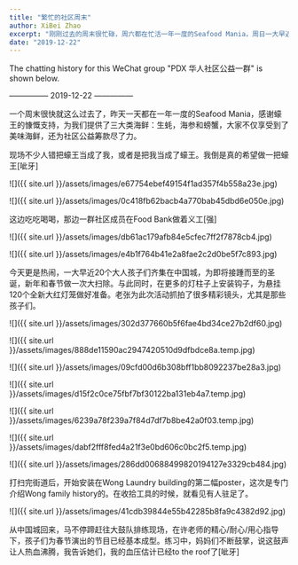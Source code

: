 ```yaml
---
title: "繁忙的社区周末"
author: XiBei Zhao
excerpt: "刚刚过去的周末很忙碌，周六都在忙活一年一度的Seafood Mania，周日一大早近20个大人孩子们齐集在中国城，为即将接踵而至的圣诞，新年和春节做一次大扫除。与此同时，在更多的灯柱子上安装挂钩，为悬挂120个全新大红灯笼做好准备。傍晚，大鼓队继续刻苦训练，孩子们为春节演出的节目已经基本成型。"
date: "2019-12-22"
---
```


The chatting history for this WeChat group "PDX 华人社区公益一群" is shown below.

—————  2019-12-22  —————


一个周末很快就这么过去了，昨天一天都在一年一度的Seafood Mania，感谢蠔王的慷慨支持，为我们提供了三大类海鲜：生蚝，海参和螃蟹，大家不仅享受到了美味海鲜，还为社区公益筹款尽了力。

现场不少人错把蠔王当成了我，或者是把我当成了蠔王。我倒是真的希望做一把蠔王[呲牙]

![]({{ site.url }}/assets/images/e67754ebef49154f1ad357f4b558a23e.jpg)

![]({{ site.url }}/assets/images/0c418fb62bacb4a770bab45dbd6e050e.jpg)

这边吃吃喝喝，那边一群社区成员在Food Bank做着义工[强]

![]({{ site.url }}/assets/images/db61ac179afb84e5cfec7ff2f7878cb4.jpg)

![]({{ site.url }}/assets/images/e4b1f764b41e2a8fae2c2d0be5f7c893.jpg)

今天更是热闹，一大早近20个大人孩子们齐集在中国城，为即将接踵而至的圣诞，新年和春节做一次大扫除。与此同时，在更多的灯柱子上安装钩子，为悬挂120个全新大红灯笼做好准备。老张为此次活动抓拍了很多精彩镜头，尤其是那些孩子们。

![]({{ site.url }}/assets/images/302d377660b5f6fae4bd34ce27b2df60.jpg)

![]({{ site.url }}/assets/images/888de11590ac2947420510d9dfbdce8a.temp.jpg)

![]({{ site.url }}/assets/images/09cfd00d6b308bff1bb8092237be28a3.jpg)

![]({{ site.url }}/assets/images/d15f2c0ce75fbf7bf30122ba131eb4a7.temp.jpg)

![]({{ site.url }}/assets/images/6239a78f239a7f84d7df7b8be42a0f03.temp.jpg)

![]({{ site.url }}/assets/images/dabf2fff8fed4a21f3e0bd606c0bc2f5.temp.jpg)

![]({{ site.url }}/assets/images/286dd00688499820194127e3329cb484.jpg)

打扫完街道后，开始安装在Wong Laundry building的第二幅poster，这次是专门介绍Wong family history的。在收拾工具的时候，就看见有人驻足了。

![]({{ site.url }}/assets/images/41cdb39844e55b42285b8fa9c4382d92.jpg)

从中国城回来，马不停蹄赶往大鼓队排练现场，在许老师的精心/耐心/用心指导下，孩子们为春节演出的节目已经基本成型。练习中，妈妈们不断鼓掌，说这鼓声让人热血沸腾，我告诉她们，我的血压估计已经to the roof了[呲牙]
